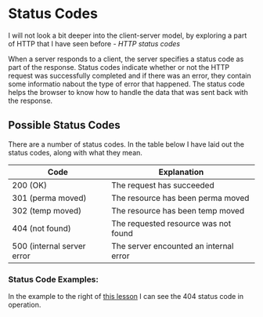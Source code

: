 # Status Codes

I will not look a bit deeper into the client-server model, by exploring a part of HTTP that I have seen before - *HTTP status codes*

When a server responds to a client, the server specifies a status code as part of the response.  Status codes indicate whether or not the HTTP request was successfully completed and if there was an error, they contain some informatio nabout the type of error that happened.  The status code helps the browser to know how to handle the data that was sent back with the response.

## Possible Status Codes

There are a number of status codes.  In the table below I have laid out the status codes, along with what they mean.  

|  **Code**                    |  **Explanation**                         |
|----------------------------  |----------------------------------------  |
|  200 (OK)                    |  The request has succeeded               |
|  301 (perma moved)           |  The resource has been perma moved       |
|  302 (temp moved)            |  The resource has been temp moved        |
|  404 (not found)             |  The requested resource was not found    |
|  500 (internal server error  |  The server encounted an internal error  |

### Status Code Examples:

In the example to the right of [this lesson](https://www.codecademy.com/paths/front-end-engineer-career-path/tracks/fecp-22-overview-of-web-development/modules/wdcp-22-the-internet-and-web-development/lessons/what-is-the-internet/exercises/404-test) I can see the 404 status code in operation. 